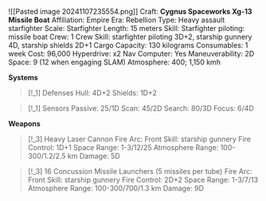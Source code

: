 ![[Pasted image 20241107235554.png]]
Craft: **Cygnus Spaceworks Xg-13 Missile Boat**
Affiliation: Empire
Era: Rebellion
Type: Heavy assault starfighter
Scale: Starfighter
Length: 15 meters
Skill: Starfighter piloting: missile boat
Crew: 1
Crew Skill: starfighter piloting 3D+2, starship gunnery 4D, starship shields 2D+1
Cargo Capacity: 130 kilograms
Consumables: 1 week
Cost: 96,000
Hyperdrive: x2
Nav Computer: Yes
Maneuverability: 2D
Space: 9 (12 when engaging SLAM)
Atmosphere: 400; 1,150 kmh

**Systems**
> [!_1] Defenses
> Hull: 4D+2
> Shields: 1D+2

> [!_1] Sensors
> Passive: 25/1D
> Scan: 45/2D
> Search: 80/3D
> Focus: 6/4D

**Weapons**
> [!_3] Heavy Laser Cannon
> Fire Arc: Front
> Skill: starship gunnery
> Fire Control: 1D+1
> Space Range: 1-3/12/25
> Atmosphere Range: 100-300/1.2/2.5 km
> Damage: 5D

> [!_3] 16 Concussion Missile Launchers (5 missiles per tube)
> Fire Arc: Front
> Skill: starship gunnery
> Fire Control: 2D+2
> Space Range: 1-3/7/13
> Atmosphere Range: 100-300/700/1.3 km
> Damage: 9D